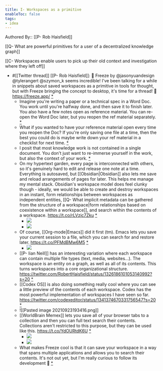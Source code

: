 ```yaml
---
title: I- Workspaces as a primitive
enableToc: false
tags:
- idea
---
```

Authored By:: [[P- Rob Haisfield]]

[[Q- What are powerful primitives for a user of a decentralized knowledge graph]]

[[C- Workspaces enable users to pick up their old context and investigation where they left off]]

- #[[Twitter thread]] [[P- Rob Haisfield]]: 🤯️ Freeze by @jasonyuandesign @tylerangert  @szymon_k seems incredible! I've been talking for a while in snippets about saved workspaces as a primitive in tools for thought, but with Freeze bringing the concept to desktop, it's time for a thread! 🧵️ https://freeze.app/ [*](https://twitter.com/RobertHaisfield/status/1359542159838502913)
  - Imagine you're writing a paper or a technical spec in a Word Doc. You work until you're halfway done, and then save it to finish later. You also have a few notes open as reference material. You can re-open the Word Doc later, but you reopen the ref material separately. [*](https://twitter.com/RobertHaisfield/status/1359542160794730496)
  - What if you wanted to have your reference material open every time you reopen the Doc? If you're only saving one file at a time, then the best you could do is maybe write down your ref material in a checklist for next time. [*](https://twitter.com/RobertHaisfield/status/1359542161767886857)
  - I posit that most knowledge work is not contained in a single document. You don't just want to re-immerse yourself in the work, but also the context of your work. [*](https://twitter.com/RobertHaisfield/status/1359542163021914115)
  - On my hypertext garden, every page is interconnected with others, so it's genuinely hard to edit and release one note at a time. Everything is autosaved, but [[Obsidian|Obsidian]] also lets me save and reload arrangements of pages for later. This helps me manage my mental stack. Obsidian's workspace model does feel clunky though - ideally, we would be able to create and destroy workspaces in an instant, form relationships between workspaces as independent entities, [[Q- What implicit metadata can be gathered from the structure of a workspace|form relationships based on coexistence within a workspace]], and search within the contents of a workspace. https://t.co/rLVzjc7Zku [*](https://twitter.com/RobertHaisfield/status/1359542180264747008)
    - ![](https://pbs.twimg.com/media/Et4QZVxXcAcEmWD.jpg)
    - ![](https://pbs.twimg.com/media/Et4QaAKXEAsa6UQ.jpg)
  - Of course, [[Org-mode|Emacs]] did it first (tm). Emacs lets you save your current session to a file, which you can search for and restore later. https://t.co/PFMdBMw6M5 [*](https://twitter.com/RobertHaisfield/status/1359542200397365252)
    - ![](https://pbs.twimg.com/media/Et4QbL7WQAc7wFp.jpg)
  - [[P- Iian Neill]] has an interesting variation where each workspace can contain multiple file types (text, media, websites...). The workspace is an entity on a graph, as well as all of its contents. This turns workspaces into a core organizational structure. https://twitter.com/RobertHaisfield/status/1326186101053140992?s=20 [*](https://twitter.com/RobertHaisfield/status/1359542202343583749)
  - [[Codex OS]] is also doing something really cool where you can see a little preview of the contents of each workspace. Codex has the most powerful implementation of workspaces I have seen so far. https://twitter.com/codexeditor/status/1341374670331756547?s=20 [*](https://twitter.com/RobertHaisfield/status/1359542203685732356)
  - ![[Pasted image 20210923193416.png]]
  - [[WorldBrain Memex]] lets you save all of your browser tabs to a collection and then you can full text search their contents. Collections aren't restricted to this purpose, but they can be used like this. https://t.co/YdOURtdK6U [*](https://twitter.com/RobertHaisfield/status/1359542237722533888)
    - ![](https://pbs.twimg.com/media/Et4Qc_oWQAA80Pk.jpg)
    - ![](https://pbs.twimg.com/media/Et4QdacWgAQdXEC.jpg)
  - What makes Freeze cool is that it can save your workspace in a way that spans multiple applications and allows you to search their contents. It's not out yet, but I'm really curious to follow its development 👀️ [*](https://twitter.com/RobertHaisfield/status/1359542239811280903)